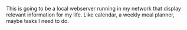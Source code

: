 This is going to be a local webserver running in my network that display relevant information for my life. Like calendar, a weekly meal planner, maybe tasks I need to do.